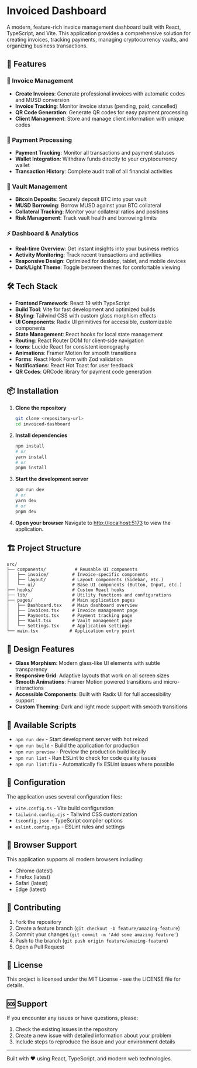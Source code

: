 # Invoiced Dashboard

A modern, feature-rich invoice management dashboard built with React, TypeScript, and Vite. This application provides a comprehensive solution for creating invoices, tracking payments, managing cryptocurrency vaults, and organizing business transactions.

## 🚀 Features

### 📝 Invoice Management
- **Create Invoices**: Generate professional invoices with automatic codes and MUSD conversion
- **Invoice Tracking**: Monitor invoice status (pending, paid, cancelled)
- **QR Code Generation**: Generate QR codes for easy payment processing
- **Client Management**: Store and manage client information with unique codes

### 💸 Payment Processing
- **Payment Tracking**: Monitor all transactions and payment statuses
- **Wallet Integration**: Withdraw funds directly to your cryptocurrency wallet
- **Transaction History**: Complete audit trail of all financial activities

### 🔐 Vault Management
- **Bitcoin Deposits**: Securely deposit BTC into your vault
- **MUSD Borrowing**: Borrow MUSD against your BTC collateral
- **Collateral Tracking**: Monitor your collateral ratios and positions
- **Risk Management**: Track vault health and borrowing limits

### ⚡ Dashboard & Analytics
- **Real-time Overview**: Get instant insights into your business metrics
- **Activity Monitoring**: Track recent transactions and activities
- **Responsive Design**: Optimized for desktop, tablet, and mobile devices
- **Dark/Light Theme**: Toggle between themes for comfortable viewing

## 🛠️ Tech Stack

- **Frontend Framework**: React 19 with TypeScript
- **Build Tool**: Vite for fast development and optimized builds
- **Styling**: Tailwind CSS with custom glass morphism effects
- **UI Components**: Radix UI primitives for accessible, customizable components
- **State Management**: React hooks for local state management
- **Routing**: React Router DOM for client-side navigation
- **Icons**: Lucide React for consistent iconography
- **Animations**: Framer Motion for smooth transitions
- **Forms**: React Hook Form with Zod validation
- **Notifications**: React Hot Toast for user feedback
- **QR Codes**: QRCode library for payment code generation

## 📦 Installation

1. **Clone the repository**
   ```bash
   git clone <repository-url>
   cd invoiced-dashboard
   ```

2. **Install dependencies**
   ```bash
   npm install
   # or
   yarn install
   # or
   pnpm install
   ```

3. **Start the development server**
   ```bash
   npm run dev
   # or
   yarn dev
   # or
   pnpm dev
   ```

4. **Open your browser**
   Navigate to [http://localhost:5173](http://localhost:5173) to view the application.

## 🏗️ Project Structure

```
src/
├── components/           # Reusable UI components
│   ├── invoice/         # Invoice-specific components
│   ├── layout/          # Layout components (Sidebar, etc.)
│   └── ui/              # Base UI components (Button, Input, etc.)
├── hooks/               # Custom React hooks
├── lib/                 # Utility functions and configurations
├── pages/               # Main application pages
│   ├── Dashboard.tsx    # Main dashboard overview
│   ├── Invoices.tsx     # Invoice management page
│   ├── Payments.tsx     # Payment tracking page
│   ├── Vault.tsx        # Vault management page
│   └── Settings.tsx     # Application settings
└── main.tsx            # Application entry point
```

## 🎨 Design Features

- **Glass Morphism**: Modern glass-like UI elements with subtle transparency
- **Responsive Grid**: Adaptive layouts that work on all screen sizes
- **Smooth Animations**: Framer Motion powered transitions and micro-interactions
- **Accessible Components**: Built with Radix UI for full accessibility support
- **Custom Theming**: Dark and light mode support with smooth transitions

## 🚀 Available Scripts

- `npm run dev` - Start development server with hot reload
- `npm run build` - Build the application for production
- `npm run preview` - Preview the production build locally
- `npm run lint` - Run ESLint to check for code quality issues
- `npm run lint:fix` - Automatically fix ESLint issues where possible

## 🔧 Configuration

The application uses several configuration files:

- `vite.config.ts` - Vite build configuration
- `tailwind.config.cjs` - Tailwind CSS customization
- `tsconfig.json` - TypeScript compiler options
- `eslint.config.mjs` - ESLint rules and settings

## 📱 Browser Support

This application supports all modern browsers including:
- Chrome (latest)
- Firefox (latest)
- Safari (latest)
- Edge (latest)

## 🤝 Contributing

1. Fork the repository
2. Create a feature branch (`git checkout -b feature/amazing-feature`)
3. Commit your changes (`git commit -m 'Add some amazing feature'`)
4. Push to the branch (`git push origin feature/amazing-feature`)
5. Open a Pull Request

## 📄 License

This project is licensed under the MIT License - see the LICENSE file for details.

## 🆘 Support

If you encounter any issues or have questions, please:
1. Check the existing issues in the repository
2. Create a new issue with detailed information about your problem
3. Include steps to reproduce the issue and your environment details

---

Built with ❤️ using React, TypeScript, and modern web technologies.
